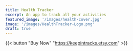 ```yaml
---
title: Health Tracker
excerpt: An app to track all your activities
featured_image: '/images/health-cover.jpg'
image: '/images/HealthTracker-Logo.png'
draft: true
---
```


{{< button "Buy Now" "https://keepintracks.etsy.com" >}}